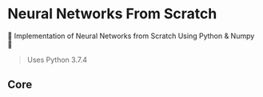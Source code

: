 # Neural Networks From Scratch

🌟 Implementation of Neural Networks from Scratch Using Python &amp; Numpy 🌟

> Uses Python 3.7.4

## Core

